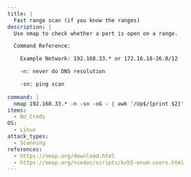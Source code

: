 ```yaml
---
title: |
  Fast range scan (if you know the ranges)
description: |
  Use nmap to check whether a port is open on a range.

  Command Reference:

  	Example Network: 192.168.33.* or 172.16.18-26.0/12

  	-n: never do DNS resolution

  	-sn: ping scan
    
command: |
  nmap 192.168.33.* -n -sn -oG - | awk '/Up$/{print $2}'
items:
  - No_Creds
OS:
  - Linux
attack_types:
  - Scanning
references:
  - https://nmap.org/download.html
  - https://nmap.org/nsedoc/scripts/krb5-enum-users.html
---
```

